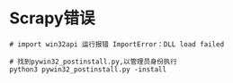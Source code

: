 # Scrapy错误

```shell
# import win32api 运行报错 ImportError：DLL load failed

# 找到pywin32_postinstall.py,以管理员身份执行
python3 pywin32_postinstall.py -install
```
